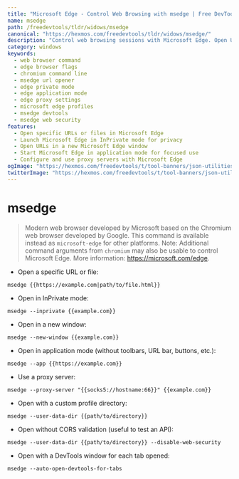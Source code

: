 ```yaml
---
title: "Microsoft Edge - Control Web Browsing with msedge | Free DevTools"
name: msedge
path: /freedevtools/tldr/widows/msedge
canonical: "https://hexmos.com/freedevtools/tldr/widows/msedge/"
description: "Control web browsing sessions with Microsoft Edge. Open URLs, manage profiles, and configure proxy settings using the msedge command. Free online tool, no registration required."
category: windows
keywords:
  - web browser command
  - edge browser flags
  - chromium command line
  - msedge url opener
  - edge private mode
  - edge application mode
  - edge proxy settings
  - microsoft edge profiles
  - msedge devtools
  - msedge web security
features:
  - Open specific URLs or files in Microsoft Edge
  - Launch Microsoft Edge in InPrivate mode for privacy
  - Open URLs in a new Microsoft Edge window
  - Start Microsoft Edge in application mode for focused use
  - Configure and use proxy servers with Microsoft Edge
ogImage: "https://hexmos.com/freedevtools/t/tool-banners/json-utilities-banner.png"
twitterImage: "https://hexmos.com/freedevtools/t/tool-banners/json-utilities-banner.png"
---
```


# msedge

> Modern web browser developed by Microsoft based on the Chromium web browser developed by Google.
> This command is available instead as `microsoft-edge` for other platforms.
> Note: Additional command arguments from `chromium` may also be usable to control Microsoft Edge.
> More information: <https://microsoft.com/edge>.

- Open a specific URL or file:

`msedge {{https://example.com|path/to/file.html}}`

- Open in InPrivate mode:

`msedge --inprivate {{example.com}}`

- Open in a new window:

`msedge --new-window {{example.com}}`

- Open in application mode (without toolbars, URL bar, buttons, etc.):

`msedge --app {{https://example.com}}`

- Use a proxy server:

`msedge --proxy-server "{{socks5://hostname:66}}" {{example.com}}`

- Open with a custom profile directory:

`msedge --user-data-dir {{path/to/directory}}`

- Open without CORS validation (useful to test an API):

`msedge --user-data-dir {{path/to/directory}} --disable-web-security`

- Open with a DevTools window for each tab opened:

`msedge --auto-open-devtools-for-tabs`
